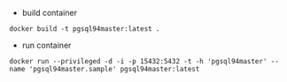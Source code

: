 - build container
```
docker build -t pgsql94master:latest .
```

- run container
```
docker run --privileged -d -i -p 15432:5432 -t -h 'pgsql94master' --name 'pgsql94master.sample' pgsql94master:latest
```
